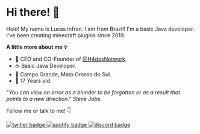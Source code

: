 # Hi there! 👋

Helo! My name is Lucas Infran. I am from Brazil! I'm a basic Java developer. I've been creating minecraft plugins since 2019.

**A little more about me 💡**
- 📗 CEO and CO-Founder of [@H4desNetwork](https://github.com/H4desNetwork).
-  ☕ Basic Java Developer.
- 🚩 Campo Grande, Mato Grosso do Sul.
- 📆 17 Years old.

"*You can view an error as a blunder to be forgotten or as a result that points to a new direction."
Steve Jobs.*

Follow me or talk to me! 👇

[
![twitier badge](https://img.shields.io/badge/Twitter-1DA1F2?style=for-the-badge&logo=twitter&logoColor=white)
](https://twitter.com/infrangoo)[
![spotify badge](https://img.shields.io/badge/Spotify-1ED760?style=for-the-badge&amp;logo=spotify&amp;logoColor=white)
](https://open.spotify.com/user/osil1tdp2dzcurn0ahfi0mai4)[
![discord badge](https://img.shields.io/badge/-Infran%230363-000?style=for-the-badge&amp;logo=Discord&amp;logoColor=white)
](https://discord.com/)
